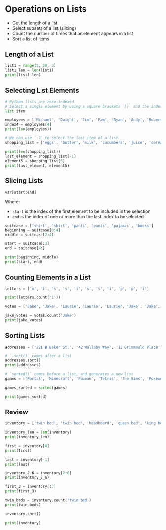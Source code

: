 # Operations on Lists

- Get the length of a list
- Select subsets of a list (slicing)
- Count the number of times that an element appears in a list
- Sort a list of items

## Length of a List

```python
list1 = range(2, 20, 3)
list1_len = len(list1)
print(list1_len)
```

## Selecting List Elements

```python
# Python lists are zero-indexed
# Select a single element by using a square brackets `[]` and the index of the
list item

employees = ['Michael', 'Dwight', 'Jim', 'Pam', 'Ryan', 'Andy', 'Robert']
index4 = employees[4]
print(len(employees))

# We can use `-1` to select the last item of a list
shopping_list = ['eggs', 'butter', 'milk', 'cucumbers', 'juice', 'cereal']

print(len(shopping_list))
last_element = shopping_list[-1]
element5 = shopping_list[5]
print(last_element, element5)
```

## Slicing Lists

`var[start:end]`

Where:
  - `start` is the index of the first element to be included in the selection
  - `end` is the index of one or more than the last index to be selected

```python
suitcase = ['shirt', 'shirt', 'pants', 'pants', 'pajamas', 'books']
beginning = suitcase[0:4]
middle = suitcase[2:4]

start = suitcase[:3]
end = suitcase[4:]

print(beginning, middle)
print(start, end)
```

## Counting Elements in a List

```python
letters = ['m', 'i', 's', 's', 'i', 's', 's', 'i', 'p', 'p', 'i']

print(letters.count('i'))

votes = ['Jake', 'Jake', 'Laurie', 'Laurie', 'Laurie', 'Jake', 'Jake', 'Jake', 'Laurie', 'Cassie', 'Cassie', 'Jake', 'Jake', 'Cassie', 'Laurie', 'Cassie', 'Jake', 'Jake', 'Cassie', 'Laurie']

jake_votes = votes.count('Jake')
print(jake_votes)
```

## Sorting Lists

```python
addresses = ['221 B Baker St.', '42 Wallaby Way', '12 Grimmauld Place', '742 Evergreen Terrace', '1600 Pennsylvania Ave', '10 Downing St.']

# `.sort()` comes after a list
addresses.sort()
print(addresses)

# `sorted()` comes before a list, and generates a new list
games = ['Portal', 'Minecraft', 'Pacman', 'Tetris', 'The Sims', 'Pokemon']

games_sorted = sorted(games)

print(games_sorted)
```
## Review

```python
inventory = ['twin bed', 'twin bed', 'headboard', 'queen bed', 'king bed', 'dresser', 'dresser', 'table', 'table', 'nightstand', 'nightstand', 'king bed', 'king bed', 'twin bed', 'twin bed', 'sheets', 'sheets', 'pillow', 'pillow']

inventory_len = len(inventory)
print(inventory_len)

first = inventory[0]
print(first)

last = inventory[-1]
print(last)

inventory_2_6 = inventory[2:6]
print(inventory_2_6)

first_3 = inventory[:3]
print(first_3)

twin_beds = inventory.count('twin bed')
print(twin_beds)

inventory.sort()

print(inventory)
```
